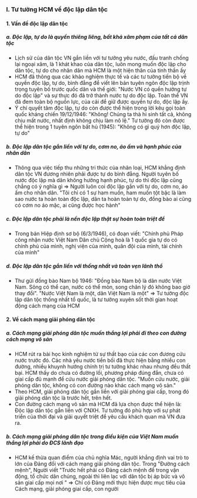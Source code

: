 ### I. Tư tưởng HCM về độc lập dân tộc
#### 1. Vấn đề độc lập dân tộc
##### a. Độc lập, tự do là quyền thiêng liêng, bất khả xâm phạm của tất cả dân tộc
- Lịch sử của dân tộc VN gắn liền với tư tưởng yêu nước, đấu tranh chống lại ngoại xâm, là 1 khát khao của dân tộc, luôn mong muốn độc lập cho dân tộc, tự do cho nhân dân mà HCM là một hiện thân của tinh thần ấy
- HCM đã thông qua các khảo nghiệm thực tế và các tư tưởng tiến bộ về quyền độc lập, tự do, bình đẳng để viết lên bản tuyên ngôn độc lập trịnh trọng tuyên bố trước quốc dân và thế giới: "Nước VN có quền hưởng tự do độc lập" và sự thực đó đã trở thành nước tự do độc lập. Toàn thể VN đã đem toàn bộ nguồn lực, của cải để giữ được quyền tự do, độc lập ấy.
- Ý chí quyết tâm độc lập, tự do còn được thể hiện trong lời kêu gọi toàn quốc kháng chiến 19/12/1946: "Không! Chúng ta thà hi sinh tất cả, không chịu mất nước, nhất định không chịu làm nô lệ." Tư tưởng đó còn được thể hiện trong 1 tuyên ngôn bất hủ (1945): "Không có gì quý hơn độc lập, tự do"
##### b. Độc lập dân tộc gắn liền với tự do, cơm no, áo ấm và hạnh phúc của nhân dân
- Thông qua việc tiếp thu những tri thức của nhân loại, HCM khẳng định dân tộc VN đương nhiên phải được tự do bình đẳng. Người tuyên bố nước độc lập mà dân không hưởng hạnh phúc, tự do thì độc lập cũng chẳng có ý nghĩa gì 
$\Rightarrow$ Người luôn coi độc lập gắn với tự do, cơm no, áo ấm cho nhân dân. "Tôi chỉ có 1 sự ham muốn, ham muốn tột bậc là làm sao nước ta hoàn toàn độc lập, dân ta hoàn toàn tự do, đồng bào ai cũng có cơm no áo mặc, ai cũng được học hành"
##### c. Độc lập dân tộc phải là nền độc lập thật sự hoàn toàn triệt để
- Trong bản Hiệp định sơ bộ (6/3/1946), có đoạn viết: "Chính phủ Pháp công nhận nước Việt Nam Dân chủ Cộng hoà là 1 quốc gia tự do có chính phủ của mình, nghị viện của mình, quân đội của mình, tài chính của mình"
##### d. Độc lập dân tộc gắn liền với thống nhất và toàn vẹn lãnh thổ
- Thư gửi đồng bào Nam bộ 1946: "Đồng bào Nam bộ là dân nước Việt Nam. Sông có thể cạn, nước có thể mòn, song chân lý đó không bao giờ thay đổi". "Nước Việt Nam là một, dân Việt Nam là một"
$\Rightarrow$ Tư tưởng độc lập dân tộc thống nhất tổ quốc, là tư tưởng xuyên sốt thời gian hoạt động cách mạng của HCM
#### 2. Về cách mạng giải phóng dân tộc
##### a. Cách mạng giải phóng dân tộc muốn thắng lợi phải đi theo con đường cách mạng vô sản
- HCM rút ra bài học kinh nghiệm từ sự thất bạo của các con đương cứu nước trước đó. Các nhà yêu nước tiền bối đã thực hiện bằng nhiều con đường, nhiều khuynh hướng chính trị tư tưởng khác nhau nhưng đều thất bại. HCM thấy do chưa có đường lối, phương pháp đúng đắn, chưa có giai cấp đủ mạnh để cứu nước giải phóng dân tộc. "Muốn cứu nước, giải phóng dân tộc, không có con đường nào khác cách mạng vô sản."
- Theo HCM, giải phóng dân tộc gắn liền với giải phóng giai cấp, trong đó giải phóng dân tộc là trước hết, trên hết.
- Con đường cách mạng vô sản mà HCM đã lựa chọn được thể hiện là: Độc lập dân tộc gắn liền với CNXH. Tư tưởng đó phù hợp với sự phát triển của thời đại và giải quyết triệt để yêu cầu khách quan mà VN đưa ra.
##### b. Cách mạng giải phóng dân tộc trong điều kiện của Việt Nam muốn thắng lợi phải do ĐCS lãnh đạo
- HCM kế thừa quan điểm của chủ nghĩa Mác, người khẳng định vai trò to lớn của Đảng đối với cách mạng giải phóng dân tộc. Trong "Đường cách mệnh", Người viết "Trước hết phải có Đảng cách mệnh để trong vận động, tổ chức dân chúng, ngoài thì liên lạc với dân tộc bị áp bức và vô sản giai cấp mọi nơi "
$\Rightarrow$ Chỉ có Đảng mới thực hiện được mục tiêu của Cách mạng, giải phóng giai cấp, con người